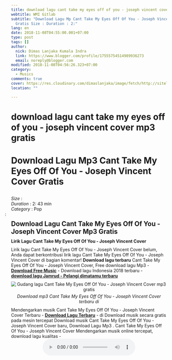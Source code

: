```yaml
---
title: download lagu cant take my eyes off of you - joseph vincent cover mp3 gratis
webtitle: WMI Gitlab
subtitle: "Download Lagu Mp Cant Take My Eyes Off Of You - Joseph Vincent Cover
  Gratis Size : Duration : 2:"
lang: en
date: 2018-11-08T04:55:00.001+07:00
type: post
tags: []
author:
  nick: Dimas Lanjaka Kumala Indra
  link: https://www.blogger.com/profile/17555754514989936273
  email: noreply@blogger.com
modified: 2018-11-08T04:56:26.323+07:00
category:
  - Musics
comments: true
cover: https://res.cloudinary.com/dimaslanjaka/image/fetch/http://sitelagump3.com/images/download-lagu-mp3-terbaru-gratis.png
location: ""

---
```


<h1>download lagu cant take my eyes off of you - joseph vincent cover mp3 gratis</h1><div class="content-video">              <h1 style="padding: 0 0 10px 0;">Download Lagu Mp3 Cant Take My Eyes Off Of You - Joseph Vincent Cover Gratis</h1>              <div><span><i>Size </i>:</span> </div>              <div><span><i>Duration </i>:</span> 2: 43 min</div>              <div><span><i>Category </i>:</span>                  Pop            </div>              <span class="cont"><i style="margin-left: -20px;" class="fa fa-pencil-square-o"></i>: <h2 style="margin: 10px 0px;">Download Lagu Cant Take My Eyes Off Of You - Joseph Vincent Cover Mp3 Gratis</h2>                                      <h3 style="margin: 0px 0px 10px 0px;font-size: 14px;">Lirik Lagu Cant Take My Eyes Off Of You - Joseph Vincent Cover</h3>                      Lirik lagu Cant Take My Eyes Off Of You - Joseph Vincent Cover belum, Anda dapat berkontribusi lirik lagu Cant Take My Eyes Off Of You - Joseph Vincent Cover di bagian komentar!                                      <b>Download lagu terbaru</b> Cant Take My Eyes Off Of You - Joseph Vincent Cover, Free download lagu Mp3 - <a href="" title="Download Free Music"><b>Download Free Music</b></a> - Download lagu Indonesia 2018 terbaru - <br> <a href="" title="Download lagu Jamrud - Pelangi dimatamu baru"><b>download lagu Jamrud - Pelangi dimatamu terbaru</b></a>  <div class="img_content_view" style="text-align: center;padding: 10px 0px;"><img src="https://res.cloudinary.com/dimaslanjaka/image/fetch/http://sitelagump3.com/images/download-lagu-mp3-terbaru-gratis.png" alt="Gudang lagu Cant Take My Eyes Off Of You - Joseph Vincent Cover mp3 gratis"><span style="display: block;padding-top: 5px;"><i>Download mp3 Cant Take My Eyes Off Of You - Joseph Vincent Cover terbaru di </i></span></div> Mendengarkan musik Cant Take My Eyes Off Of You - Joseph Vincent Cover Terbaru - <u><b>Download Lagu Terbaru</b></u> - di Download musik secara gratis pada mesin tercepat Download musik Cant Take My Eyes Off Of You - Joseph Vincent Cover baru, Download Lagu Mp3 . Cant Take My Eyes Off Of You - Joseph Vincent Cover Mendengarkan musik online tercepat, download lagu kualitas -            </span>          </div><center><audio controls="">  <source src="http://sitelagump3.com/get/api/281560352" type="audio/ogg">  <source src="http://sitelagump3.com/get/api/281560352" type="audio/mpeg">  <source src="http://sitelagump3.com/get/api/281560352" type="audio/mp3">  <source src="http://sitelagump3.com/get/api/281560352" type="audio/wav">Your browser does not support the audio element. </audio></center>